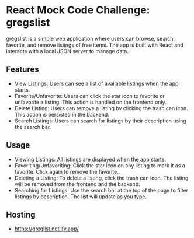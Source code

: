 # React Mock Code Challenge: gregslist

gregslist is a simple web application where users can browse, search, favorite, and remove listings of free items. The app is built with React and interacts with a local JSON server to manage data.

## Features

- View Listings: Users can see a list of available listings when the app starts.
- Favorite/Unfavorite: Users can click the star icon to favorite or unfavorite a listing. This action is handled on the frontend only.
- Delete Listing: Users can remove a listing by clicking the trash can icon. This action is persisted in the backend.
- Search Listings: Users can search for listings by their description using the search bar.

## Usage

- Viewing Listings: All listings are displayed when the app starts.
- Favoriting/Unfavoriting: Click the star icon on any listing to mark it as a favorite. Click again to remove the favorite..
- Deleting a Listing: To delete a listing, click the trash can icon. The listing will be removed from the frontend and the backend.
- Searching for Listings: Use the search bar at the top of the page to filter listings by description. The list will update as you type.

## Hosting

- https://greglist.netlify.app/

